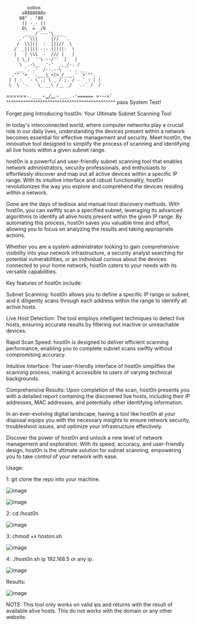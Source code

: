            _ooOoo_
          o8888888o
         88" . "88
          (| -_- |)
          O\  =  /O
           ____/`---'\____
         .'  \\|     |//  `.
        /  \\|||  :  |||//  \
       /  _||||| -:- |||||-  \
       |   | \\\  -  /// |   |
        | \_|  ''\---/''  |   |
         \  .-\__  '-'  ___/-. /
        ___`. .'  /--.--\  `. . __
      ."" '<  `.___\_<|>_/___.'  >'"".
     | | :  `- \`.;`\ _ /`;.`/ - ` : | |
     \  \ `-.   \_ __\ /__ _/   .-` /  /
======`-.____`-.___\_____/___.-`____.-'======
                   `=---='
^^^^^^^^^^^^^^^^^^^^^^^^^^^^^^^^^^^^^^^^^^^^^
            pass System Test!

Forget ping Introducing host0n: Your Ultimate Subnet Scanning Tool

In today's interconnected world, where computer networks play a crucial role in our daily lives, understanding the devices present within a network becomes essential for effective management and security. Meet host0n, the innovative tool designed to simplify the process of scanning and identifying all live hosts within a given subnet range.

host0n is a powerful and user-friendly subnet scanning tool that enables network administrators, security professionals, and enthusiasts to effortlessly discover and map out all active devices within a specific IP range. With its intuitive interface and robust functionality, host0n revolutionizes the way you explore and comprehend the devices residing within a network.

Gone are the days of tedious and manual host discovery methods. With host0n, you can swiftly scan a specified subnet, leveraging its advanced algorithms to identify all alive hosts present within the given IP range. By automating this process, host0n saves you valuable time and effort, allowing you to focus on analyzing the results and taking appropriate actions.

Whether you are a system administrator looking to gain comprehensive visibility into your network infrastructure, a security analyst searching for potential vulnerabilities, or an individual curious about the devices connected to your home network, host0n caters to your needs with its versatile capabilities.

Key features of host0n include:

Subnet Scanning: host0n allows you to define a specific IP range or subnet, and it diligently scans through each address within the range to identify all active hosts.

Live Host Detection: The tool employs intelligent techniques to detect live hosts, ensuring accurate results by filtering out inactive or unreachable devices.

Rapid Scan Speed: host0n is designed to deliver efficient scanning performance, enabling you to complete subnet scans swiftly without compromising accuracy.

Intuitive Interface: The user-friendly interface of host0n simplifies the scanning process, making it accessible to users of varying technical backgrounds.

Comprehensive Results: Upon completion of the scan, host0n presents you with a detailed report containing the discovered live hosts, including their IP addresses, MAC addresses, and potentially other identifying information.

In an ever-evolving digital landscape, having a tool like host0n at your disposal equips you with the necessary insights to ensure network security, troubleshoot issues, and optimize your infrastructure effectively.

Discover the power of host0n and unlock a new level of network management and exploration. With its speed, accuracy, and user-friendly design, host0n is the ultimate solution for subnet scanning, empowering you to take control of your network with ease.

Usage: 

1: git clone the repo into your machine.

![image](https://github.com/mazer0P/host0n/assets/75685411/5f36c8e4-88f2-4da4-88d7-aaa508cb4eed)

![image](https://github.com/mazer0P/host0n/assets/75685411/330c4232-af54-4d87-93c5-0739cbd0aa50)

2: cd /host0n

![image](https://github.com/mazer0P/host0n/assets/75685411/0866d596-366c-43f7-aeef-3ec48b00f60f)


3: chmod +x hoston.sh

![image](https://github.com/mazer0P/host0n/assets/75685411/761aa4c9-9987-43bd-be8d-f1b3f07f4032)


4: ./host0n.sh ip 192.168.5 or any ip.

![image](https://github.com/mazer0P/host0n/assets/75685411/f188448d-ec22-4f9c-8034-7fc7c19ec2c7)

Results:

![image](https://github.com/mazer0P/host0n/assets/75685411/62245e58-8963-4230-8e8d-0737dcbfb942)


NOTE: This tool only works on valid ips and returns with the result of available alive hosts. This do not works with the domain or any other website.
